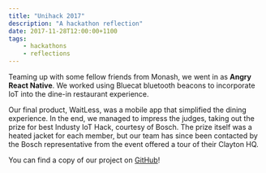 ```yaml
---
title: "Unihack 2017"
description: "A hackathon reflection"
date: 2017-11-28T12:00:00+1100
tags:
    - hackathons
    - reflections
---
```


Teaming up with some fellow friends from Monash, we went in as **Angry React Native**. We worked using Bluecat bluetooth beacons to incorporate IoT into the dine-in restaurant experience.

<!--more-->

Our final product, WaitLess, was a mobile app that simplified the dining experience. In the end, we managed to impress the judges, taking out the prize for best Industy IoT Hack, courtesy of Bosch. The prize itself was a heated jacket for each member, but our team has since been contacted by the Bosch representative from the event offered a tour of their Clayton HQ.

You can find a copy of our project on [GitHub](https://github.com/scaredginger/angry-react-native/)!
